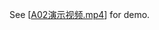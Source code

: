 See [[A02演示视频.mp4](https://github.com/Twofyw/model-evaluation-android/blob/master/A02演示视频.mp4)] for demo.

